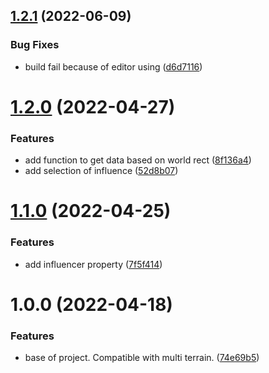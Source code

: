 ## [1.2.1](https://github.com/OpenSourceUnityPackage/InfluenceMap/compare/1.2.0...1.2.1) (2022-06-09)


### Bug Fixes

* build fail because of editor using ([d6d7116](https://github.com/OpenSourceUnityPackage/InfluenceMap/commit/d6d71160290503e532c245c27a40868bbbe23cee))

# [1.2.0](https://github.com/OpenSourceUnityPackage/InfluenceMap/compare/1.1.0...1.2.0) (2022-04-27)


### Features

* add function to get data based on world rect ([8f136a4](https://github.com/OpenSourceUnityPackage/InfluenceMap/commit/8f136a4a1b8d26e1eb193453024a8836568def50))
* add selection of influence ([52d8b07](https://github.com/OpenSourceUnityPackage/InfluenceMap/commit/52d8b0726ac8d22b2b39e19b3d9fc69e7fab2edf))

# [1.1.0](https://github.com/OpenSourceUnityPackage/InfluenceMap/compare/1.0.0...1.1.0) (2022-04-25)


### Features

* add influencer property ([7f5f414](https://github.com/OpenSourceUnityPackage/InfluenceMap/commit/7f5f4142e2431abd00a06deeffe90c9893776942))

# 1.0.0 (2022-04-18)


### Features

* base of project. Compatible with multi terrain. ([74e69b5](https://github.com/OpenSourceUnityPackage/InfluenceMap/commit/74e69b5b4f74ccfd4a406df86fef3c1bb09e6861))
